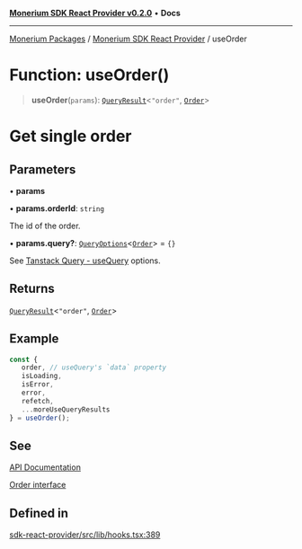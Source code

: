 [**Monerium SDK React Provider v0.2.0**](../Packages.md) • **Docs**

***

[Monerium Packages](../../Packages.md) / [Monerium SDK React Provider](../Monerium%20SDK%20React%20Provider.md) / useOrder

# Function: useOrder()

> **useOrder**(`params`): [`QueryResult`](../type-aliases/QueryResult.md)\<`"order"`, [`Order`](../interfaces/Order.md)\>

# Get single order

## Parameters

• **params**

• **params.orderId**: `string`

The id of the order.

• **params.query?**: [`QueryOptions`](../type-aliases/QueryOptions.md)\<[`Order`](../interfaces/Order.md)\> = `{}`

See [Tanstack Query - useQuery](https://tanstack.com/query/latest/docs/framework/react/reference/useQuery) options.

## Returns

[`QueryResult`](../type-aliases/QueryResult.md)\<`"order"`, [`Order`](../interfaces/Order.md)\>

## Example

```ts
const {
   order, // useQuery's `data` property
   isLoading,
   isError,
   error,
   refetch,
   ...moreUseQueryResults
} = useOrder();
```

## See

[API Documentation](https://monerium.dev/api-docs#operation/order)

[Order interface](https://github.com/monerium/js-monorepo/blob/main/packages/sdk/docs/generated/interfaces/Order.md)

## Defined in

[sdk-react-provider/src/lib/hooks.tsx:389](https://github.com/monerium/js-monorepo/blob/ffeefd2a9bccc0d18acecd9390a7bfced5720c17/packages/sdk-react-provider/src/lib/hooks.tsx#L389)

